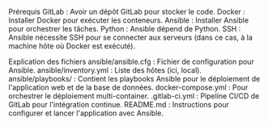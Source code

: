 Prérequis
GitLab : Avoir un dépôt GitLab pour stocker le code.
Docker : Installer Docker pour exécuter les conteneurs.
Ansible : Installer Ansible pour orchestrer les tâches.
Python : Ansible dépend de Python.
SSH : Ansible nécessite SSH pour se connecter aux serveurs (dans ce cas, à la machine hôte où Docker est exécuté).


Explication des fichiers
ansible/ansible.cfg : Fichier de configuration pour Ansible.
ansible/inventory.yml : Liste des hôtes (ici, local).
ansible/playbooks/ : Contient les playbooks Ansible pour le déploiement de l'application web et de la base de données.
docker-compose.yml : Pour orchestrer le déploiement multi-container.
.gitlab-ci.yml : Pipeline CI/CD de GitLab pour l'intégration continue.
README.md : Instructions pour configurer et lancer l'application avec Ansible.